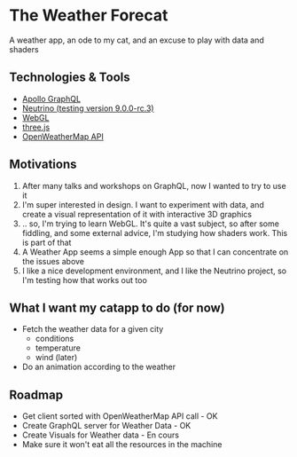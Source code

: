 # The Weather Forecat

A weather app, an ode to my cat, and an excuse to play with data and shaders

## Technologies & Tools

- [Apollo GraphQL](https://www.apollographql.com/)
- [Neutrino (testing version 9.0.0-rc.3)](https://neutrinojs.org/)
- [WebGL](https://get.webgl.org/)
- [three.js](https://threejs.org/)
- [OpenWeatherMap API](https://openweathermap.org/)

## Motivations

1. After many talks and workshops on GraphQL, now I wanted to try to use it
2. I'm super interested in design. I want to experiment with data, and create a visual representation of it with interactive 3D graphics
3. .. so, I'm trying to learn WebGL. It's quite a vast subject, so after some fiddling, and some external advice, I'm studying how shaders work. This is part of that
4. A Weather App seems a simple enough App so that I can concentrate on the issues above
5. I like a nice development environment, and I like the Neutrino project, so I'm testing how that works out too

## What I want my catapp to do (for now)

- Fetch the weather data for a given city
  - conditions
  - temperature
  - wind (later)
- Do an animation according to the weather

## Roadmap

- Get client sorted with OpenWeatherMap API call - OK
- Create GraphQL server for Weather Data - OK
- Create Visuals for Weather data - En cours
- Make sure it won't eat all the resources in the machine
